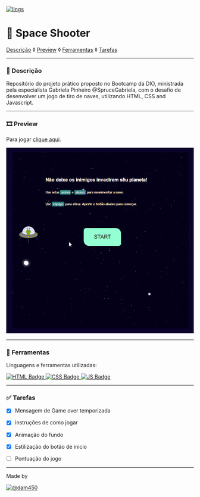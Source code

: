 [![lings][langs]](#)

# 👾 Space Shooter

[Descrição](#-descrição) ◊ [Preview](#%EF%B8%8F-preview) ◊ [Ferramentas](#-ferramentas) ◊ [Tarefas](#-tarefas) 

---
### 📌 Descrição

Repositório do projeto prático proposto no Bootcamp da DIO, ministrada pela especialista Gabriela Pinheiro @SpruceGabriela, com o desafio de desenvolver um jogo de tiro de naves, utilizando HTML, CSS and Javascript.

---
### 🎞️ Preview

Para jogar [clique aqui](https://dam450.dev/space-shooter/).

![Preview do jogo space shooter][preview]

---
### 🧰 Ferramentas 

Linguagens e ferramentas utilizadas:

[![HTML Badge][html5] ![CSS Badge][css3] ![JS Badge][js]](#)

---
### ✅ Tarefas

- [x] Mensagem de Game over temporizada
- [x] instruções de como jogar
- [x] Animação do fundo
- [x] Estilização do botão de inicio
- [ ] Pontuação do jogo






---
Made by 

[![@dam450][ghtag]](https://github.com/dam450)

<!-- Images -->
[preview]: /docs/space.gif "Preview do jogo"
[langs]: https://img.shields.io/github/languages/count/dam450/space-shooter?style=plastic "Linguagens utilizadas"
[html5]: https://img.shields.io/badge/html5-E34F26?logo=html5&logoColor=fff&style=for-the-badge "HTML5 badge"
[css3]: https://img.shields.io/badge/css3-1572B6?logo=CSS3&logoColor=fff&style=for-the-badge "CSS3 badge"
[js]: https://img.shields.io/badge/JavaScript-F7DF1E?logo=JavaScript&logoColor=000&style=for-the-badge "javascript badge"
[ghtag]: https://img.shields.io/badge/Dam450-181717?logo=GitHub&logoColor=fff&style=for-the-badge "GitHub tag of Dam450"





